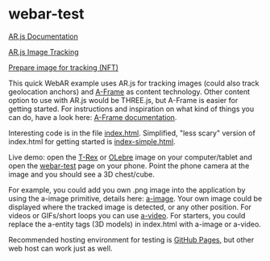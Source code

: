 # webar-test

[AR.js Documentation](https://ar-js-org.github.io/AR.js-Docs/)

[AR.js Image Tracking](https://ar-js-org.github.io/AR.js-Docs/image-tracking/)

[Prepare image for tracking (NFT)](https://carnaux.github.io/NFT-Marker-Creator/)

This quick WebAR example uses AR.js for tracking images (could also track geolocation anchors) and [A-Frame](https://aframe.io/) as content technology. Other content option to use with AR.js would be THREE.js, but A-Frame is easier for getting started. For instructions and inspiration on what kind of things you can do, have a look here: [A-Frame documentation](https://aframe.io/docs/1.2.0/introduction/).

Interesting code is in the file [index.html](https://github.com/emllnd/webar-test/blob/main/index.html). Simplified, "less scary" version of index.html for getting started is [index-simple.html](https://github.com/emllnd/webar-test/blob/main/index-simple.html).

Live demo: open the [T-Rex](https://github.com/emllnd/webar-test/blob/main/trex-image-big.jpeg) or [OLebre](https://github.com/emllnd/webar-test/blob/main/taberna_o_lebre.png) image on your computer/tablet and open the [webar-test](https://emllnd.github.io/webar-test/) page on your phone. Point the phone camera at the image and you should see a 3D chest/cube.

For example, you could add you own .png image into the application by using the a-image primitive, details here: [a-image](https://aframe.io/docs/1.2.0/primitives/a-image.html). Your own image could be displayed where the tracked image is detected, or any other position. For videos or GIFs/short loops you can use [a-video](https://aframe.io/docs/1.2.0/primitives/a-video.html). For starters, you could replace the a-entity tags (3D models) in index.html with a-image or a-video.

Recommended hosting environment for testing is [GitHub Pages](https://pages.github.com/), but other web host can work just as well.

